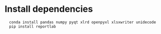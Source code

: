 # Install dependencies
```
  conda install pandas numpy pyqt xlrd openpyxl xlsxwriter unidecode
  pip install reportlab
```
